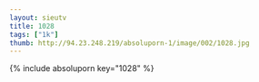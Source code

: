 ```yaml
--- 
layout: sieutv
title: 1028
tags: ["1k"]
thumb: http://94.23.248.219/absoluporn-1/image/002/1028.jpg
---
```

{% include absoluporn key="1028" %} 
